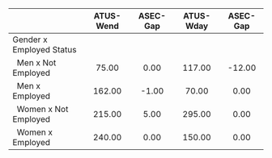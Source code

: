 
|                      |    ATUS-Wend |     ASEC-Gap |    ATUS-Wday |     ASEC-Gap |
| -------------------- | :----------: | :----------: | :----------: | :----------: |
| Gender x Employed Status |              |              |              |              |
| &nbsp;&nbsp;Men x Not Employed |        75.00 |         0.00 |       117.00 |       -12.00 |
| &nbsp;&nbsp;Men x Employed |       162.00 |        -1.00 |        70.00 |         0.00 |
| &nbsp;&nbsp;Women x Not Employed |       215.00 |         5.00 |       295.00 |         0.00 |
| &nbsp;&nbsp;Women x Employed |       240.00 |         0.00 |       150.00 |         0.00 |

